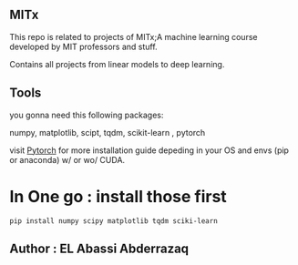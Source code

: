 ## MITx

This repo is related to projects of MITx;A machine learning course developed by MIT professors and stuff.

Contains all projects from linear models to deep learning.


## Tools

you gonna need this following packages:

numpy, matplotlib, scipt, tqdm, scikit-learn , pytorch

visit <a href="https://pytorch.org">Pytorch</a> for more installation guide depeding in your OS and envs (pip or anaconda) w/ or wo/ CUDA.

# In One go : install those first

```
pip install numpy scipy matplotlib tqdm sciki-learn

```



## Author : EL Abassi Abderrazaq
